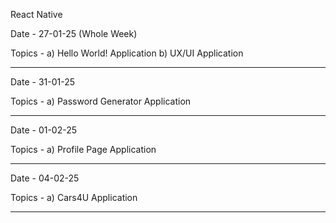 React Native

Date - 27-01-25 (Whole Week)

Topics - a) Hello World! Application b) UX/UI Application

--------------

Date - 31-01-25

Topics - a) Password Generator Application

--------------

Date - 01-02-25

Topics - a) Profile Page Application

--------------

Date - 04-02-25

Topics - a) Cars4U Application

--------------

